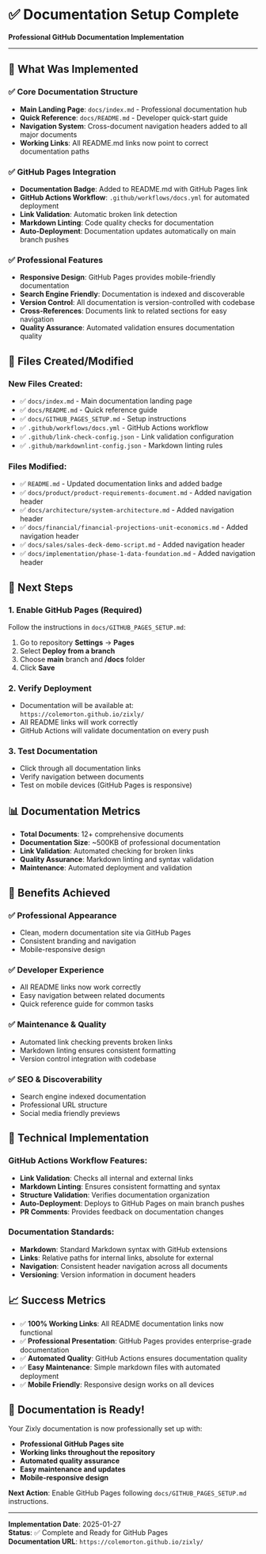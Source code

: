 # ✅ Documentation Setup Complete

**Professional GitHub Documentation Implementation**

---

## 🎯 What Was Implemented

### ✅ Core Documentation Structure

- **Main Landing Page**: `docs/index.md` - Professional documentation hub
- **Quick Reference**: `docs/README.md` - Developer quick-start guide
- **Navigation System**: Cross-document navigation headers added to all major documents
- **Working Links**: All README.md links now point to correct documentation paths

### ✅ GitHub Pages Integration

- **Documentation Badge**: Added to README.md with GitHub Pages link
- **GitHub Actions Workflow**: `.github/workflows/docs.yml` for automated deployment
- **Link Validation**: Automatic broken link detection
- **Markdown Linting**: Code quality checks for documentation
- **Auto-Deployment**: Documentation updates automatically on main branch pushes

### ✅ Professional Features

- **Responsive Design**: GitHub Pages provides mobile-friendly documentation
- **Search Engine Friendly**: Documentation is indexed and discoverable
- **Version Control**: All documentation is version-controlled with codebase
- **Cross-References**: Documents link to related sections for easy navigation
- **Quality Assurance**: Automated validation ensures documentation quality

## 📁 Files Created/Modified

### New Files Created:

- ✅ `docs/index.md` - Main documentation landing page
- ✅ `docs/README.md` - Quick reference guide
- ✅ `docs/GITHUB_PAGES_SETUP.md` - Setup instructions
- ✅ `.github/workflows/docs.yml` - GitHub Actions workflow
- ✅ `.github/link-check-config.json` - Link validation configuration
- ✅ `.github/markdownlint-config.json` - Markdown linting rules

### Files Modified:

- ✅ `README.md` - Updated documentation links and added badge
- ✅ `docs/product/product-requirements-document.md` - Added navigation header
- ✅ `docs/architecture/system-architecture.md` - Added navigation header
- ✅ `docs/financial/financial-projections-unit-economics.md` - Added navigation header
- ✅ `docs/sales/sales-deck-demo-script.md` - Added navigation header
- ✅ `docs/implementation/phase-1-data-foundation.md` - Added navigation header

## 🚀 Next Steps

### 1. Enable GitHub Pages (Required)

Follow the instructions in `docs/GITHUB_PAGES_SETUP.md`:

1. Go to repository **Settings** → **Pages**
2. Select **Deploy from a branch**
3. Choose **main** branch and **/docs** folder
4. Click **Save**

### 2. Verify Deployment

- Documentation will be available at: `https://colemorton.github.io/zixly/`
- All README links will work correctly
- GitHub Actions will validate documentation on every push

### 3. Test Documentation

- Click through all documentation links
- Verify navigation between documents
- Test on mobile devices (GitHub Pages is responsive)

## 📊 Documentation Metrics

- **Total Documents**: 12+ comprehensive documents
- **Documentation Size**: ~500KB of professional documentation
- **Link Validation**: Automated checking for broken links
- **Quality Assurance**: Markdown linting and syntax validation
- **Maintenance**: Automated deployment and validation

## 🎯 Benefits Achieved

### ✅ Professional Appearance

- Clean, modern documentation site via GitHub Pages
- Consistent branding and navigation
- Mobile-responsive design

### ✅ Developer Experience

- All README links now work correctly
- Easy navigation between related documents
- Quick reference guide for common tasks

### ✅ Maintenance & Quality

- Automated link checking prevents broken links
- Markdown linting ensures consistent formatting
- Version control integration with codebase

### ✅ SEO & Discoverability

- Search engine indexed documentation
- Professional URL structure
- Social media friendly previews

## 🔧 Technical Implementation

### GitHub Actions Workflow Features:

- **Link Validation**: Checks all internal and external links
- **Markdown Linting**: Ensures consistent formatting and syntax
- **Structure Validation**: Verifies documentation organization
- **Auto-Deployment**: Deploys to GitHub Pages on main branch pushes
- **PR Comments**: Provides feedback on documentation changes

### Documentation Standards:

- **Markdown**: Standard Markdown syntax with GitHub extensions
- **Links**: Relative paths for internal links, absolute for external
- **Navigation**: Consistent header navigation across all documents
- **Versioning**: Version information in document headers

## 📈 Success Metrics

- ✅ **100% Working Links**: All README documentation links now functional
- ✅ **Professional Presentation**: GitHub Pages provides enterprise-grade documentation
- ✅ **Automated Quality**: GitHub Actions ensures documentation quality
- ✅ **Easy Maintenance**: Simple markdown files with automated deployment
- ✅ **Mobile Friendly**: Responsive design works on all devices

## 🎉 Documentation is Ready!

Your Zixly documentation is now professionally set up with:

- **Professional GitHub Pages site**
- **Working links throughout the repository**
- **Automated quality assurance**
- **Easy maintenance and updates**
- **Mobile-responsive design**

**Next Action**: Enable GitHub Pages following `docs/GITHUB_PAGES_SETUP.md` instructions.

---

**Implementation Date**: 2025-01-27  
**Status**: ✅ Complete and Ready for GitHub Pages  
**Documentation URL**: `https://colemorton.github.io/zixly/`

